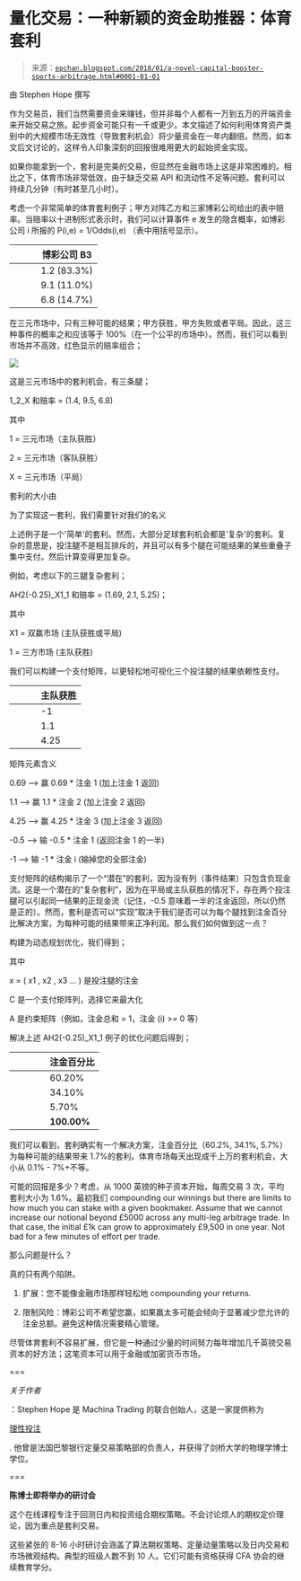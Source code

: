 <!--yml

分类：未分类

日期：2024-05-12 18:55:32

-->

# 量化交易：一种新颖的资金助推器：体育套利

> 来源：[`epchan.blogspot.com/2018/01/a-novel-capital-booster-sports-arbitrage.html#0001-01-01`](http://epchan.blogspot.com/2018/01/a-novel-capital-booster-sports-arbitrage.html#0001-01-01)

由 Stephen Hope 撰写

作为交易员，我们当然需要资金来赚钱，但并非每个人都有一万到五万的开端资金来开始交易之旅。起步资金可能只有一千或更少。本文描述了如何利用体育资产类别中的大规模市场无效性（导致套利机会）将少量资金在一年内翻倍。然而，如本文后文讨论的，这样令人印象深刻的回报很难用更大的起始资金实现。

如果你能拿到一个，套利是完美的交易，但显然在金融市场上这是非常困难的。相比之下，体育市场非常低效，由于缺乏交易 API 和流动性不足等问题。套利可以持续几分钟（有时甚至几小时）。

考虑一个非常简单的体育套利例子；甲方对阵乙方和三家博彩公司给出的表中赔率。当赔率以十进制形式表示时，我们可以计算事件 e 发生的隐含概率，如博彩公司 i 所报的 P(i,e) = 1/Odds(i,e) （表中用括号显示）。

|  |  |  | **博彩公司 B3** |
| --- | --- | --- | --- |
|  |  |  | 1.2 (83.3%) |
|  |  |  | 9.1 (11.0%) |
|  |  |  | 6.8 (14.7%) |

在三元市场中，只有三种可能的结果；甲方获胜，甲方失败或者平局。因此，这三种事件的概率之和应该等于 100%（在一个公平的市场中）。然而，我们可以看到市场并不高效，红色显示的赔率组合；

![](https://blogger.googleusercontent.com/img/b/R29vZ2xl/AVvXsEg5ShDzRUSMo7fMr-dMTtnw880fCBESiHLH3kAUPMx-dmwXmtZFrX-OEvLLhx6vHWlPrn5MdlXMonY0HvQCXK3Nlz-x1MeCs_hTgfeJuWM0itl2Ke0hKjMYe6GcL_9RB5H73VkQRQ/s1600/formula_1.png)

这是三元市场中的套利机会，有三条腿；

1_2_X 和赔率 = (1.4, 9.5, 6.8)

其中

1 = 三元市场（主队获胜）

2 = 三元市场（客队获胜）

X = 三元市场（平局）

套利的大小由

为了实现这一套利，我们需要针对我们的名义

上述例子是一个'简单'的套利。然而，大部分足球套利机会都是'复杂'的套利。复杂的意思是，投注腿不是相互排斥的，并且可以有多个腿在可能结果的某些重叠子集中支付。然后计算变得更加复杂。

例如，考虑以下的三腿复杂套利；

AH2(-0.25)_X1_1 和赔率 = (1.69, 2.1, 5.25)；

其中

X1 = 双赢市场 (主队获胜或平局)

1 = 三方市场 (主队获胜)

我们可以构建一个支付矩阵，以更轻松地可视化三个投注腿的结果依赖性支付。

|  |  |  | **主队获胜** |
| --- | --- | --- | --- |
|  |  |  | -1 |
|  |  |  | 1.1 |
|  |  |  | 4.25 |

矩阵元素含义

0.69 –> 赢 0.69 * 注金 1 (加上注金 1 返回)

1.1 –> 赢 1.1 * 注金 2 (加上注金 2 返回)

4.25 –> 赢 4.25 * 注金 3 (加上注金 3 返回)

-0.5 –> 输 -0.5 * 注金 1 (返回注金 1 的一半)

-1 –> 输 -1 * 注金 i (输掉您的全部注金)

支付矩阵的结构揭示了一个“潜在”的套利，因为没有列（事件结果）只包含负现金流。这是一个潜在的“复杂套利”，因为在平局或主队获胜的情况下，存在两个投注腿可以引起同一结果的正现金流（记住，-0.5 意味着一半的注金返回，所以仍然是正的）。然而，套利是否可以“实现”取决于我们是否可以为每个腿找到注金百分比解决方案，为每种可能的结果带来正净利润。那么我们如何做到这一点？

构建为动态规划优化，我们得到；

其中

x = ( x1 , x2 , x3 ... ) 是投注腿的注金

C 是一个支付矩阵列，选择它来最大化

A 是约束矩阵（例如，注金总和 = 1，注金 (i) >= 0 等）

解决上述 AH2(-0.25)_X1_1 例子的优化问题后得到；

|  |  |  |  | **注金百分比** |
| --- | --- | --- | --- | --- |
|  |  |  |  | 60.20% |
|  |  |  |  | 34.10% |
|  |  |  |  | 5.70% |
|  |  |  |  | **100.00%** |

我们可以看到，套利确实有一个解决方案，注金百分比（60.2%, 34.1%, 5.7%）为每种可能的结果带来 1.7%的套利。体育市场每天出现成千上万的套利机会，大小从 0.1% - 7%+不等。

可能的回报是多少？考虑，从 1000 英镑的种子资本开始，每周交易 3 次，平均套利大小为 1.6%。最初我们 compounding our winnings but there are limits to how much you can stake with a given bookmaker. Assume that we cannot increase our notional beyond £5000 across any multi-leg arbitrage trade. In that case, the initial £1k can grow to approximately £9,500 in one year. Not bad for a few minutes of effort per trade.

那么问题是什么？

真的只有两个陷阱。

1) 扩展：您不能像金融市场那样轻松地 compounding your returns.

2) 限制风险：博彩公司不希望您赢，如果赢太多可能会倾向于显著减少您允许的注金总额。避免这种情况需要精心管理。

尽管体育套利不容易扩展，但它是一种通过少量的时间努力每年增加几千英镑交易资本的好方法；这笔资本可以用于金融或加密货币市场。

===

*关于作者*

：Stephen Hope 是 Machina Trading 的联合创始人，这是一家提供称为

[理性投注](https://www.rational.bet/affiliate-redirect/02da18ac-5333-4e87-ade8-1044645ba7fd)

. 他曾是法国巴黎银行定量交易策略部的负责人，并获得了剑桥大学的物理学博士学位。

===

**陈博士即将举办的研讨会**

这个在线课程专注于回测日内和投资组合期权策略。不会讨论烦人的期权定价理论，因为重点是套利交易。

这些紧张的 8-16 小时研讨会涵盖了算法期权策略、定量动量策略以及日内交易和市场微观结构。典型的班级人数不到 10 人。它们可能有资格获得 CFA 协会的继续教育学分。
